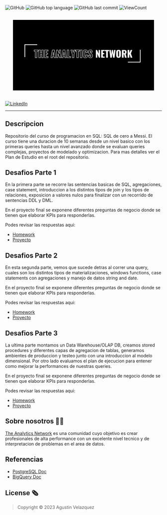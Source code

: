 ![GitHub](https://img.shields.io/github/license/agvelazquez/the-analytics-network-sql?style=flat)
![GitHub top language](https://img.shields.io/github/languages/top/agvelazquez/the-analytics-network-sql?style=flat)
![GitHub last commit](https://img.shields.io/github/last-commit/agvelazquez/the-analytics-network-sql?style=flat)
![ViewCount](https://views.whatilearened.today/views/github/agvelazquez/the-analytics-network-sql.svg?cache=remove)


<p align="center">  
	<br>
	<a href="https://sqldeceroamessi.carrd.co/">
        <img width="90%" height="10%" src="/images/The%20Analytics%20Network.png?raw=true"> 
    </a>
    <br>
    <br>
</p>


[![LinkedIn](https://img.shields.io/badge/LinkedIn-0077B5?style=for-the-badge&logo=linkedin&logoColor=white)](https://www.linkedin.com/in/velazquezagustin/)

***

## Descripcion
Repositorio del curso de programacion en SQL: SQL de cero a Messi. El curso tiene una duracion de 10 semanas desde un nivel basico con los primeras queries hasta un nivel avanzado donde se evaluan queries complejas, proyectos de modelado y optimizacion. Para mas detalles ver el Plan de Estudio en el root del repositorio.



## Desafios Parte 1

En la primera parte se recorre las sentencias basicas de SQL, agregaciones, case statement, introduccion a los distintos tipos de join y los tipos de relaciones, exposicion a valores nulos para finalizar con un recorrido de sentencias DDL y DML. 

En el proyecto final se exponene diferentes preguntas de negocio donde se tienen que elaborar KPIs para responderlas.

Podes revisar las respuestas aqui: 
- [Homework](parte-1/homework)
- [Proyecto](parte-1/project)


## Desafios Parte 2

En esta segunda parte, vemos que sucede detras al correr una query, cuales son los distintos tipos de materializaciones, windows functions, case statements con agregaciones y manejo de datos string and date. 

En el proyecto final se exponene diferentes preguntas de negocio donde se tienen que elaborar KPIs para responderlas.

Podes revisar las respuestas aqui: 
- [Homework](parte-2/homework)
- [Proyecto](parte-2/project)


## Desafios Parte 3

La ultima parte montamos un Data Warehouse/OLAP DB, creamos stored procedures y diferentes capas de agregacion de tablas, generamos ambientes de produccion y testeo junto con una introduccion al modelo dimensional. Por otro lado evaluamos el plan de ejecucion para entener como mejorar la performances de nuestras queries. 

En el proyecto final se exponene diferentes preguntas de negocio donde se tienen que elaborar KPIs para responderlas.

Podes revisar las respuestas aqui: 
- [Homework](parte-3/homework)
- [Proyecto](parte-3/project)


## Sobre nosotros 👋🏼

[The Analytics Network]([https://sqldeceroamessi.carrd.co/](https://theanalyticsnetwork.tech/)) es una comunidad cuyo objetivo es crear profesionales de alta performance con un excelente nivel tecnico y de interpretacion de problemas en el area de datos.

## Referencias 

- [PostgreSQL Doc](https://www.postgresql.org/docs/current/functions.html)
- [BigQuery Doc](https://cloud.google.com/bigquery/docs/reference/standard-sql/query-syntax?hl=es-419)

## License 🗞

> Copyright © 2023 Agustin Velazquez
